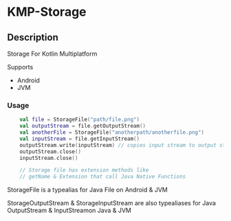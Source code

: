 # KMP-Storage

## Description

Storage For Kotlin Multiplatform

Supports 
- Android
- JVM

### Usage
```kotlin
    val file = StorageFile("path/file.png")
    val outputStream = file.getOutputStream()
    val anotherFile = StorageFile("anotherpath/anotherfile.png")
    val inputStream = file.getInputStream()
    outputStream.write(inputStream) // copies input stream to output stream
    outputStream.close()
    inputStream.close()

    // Storage file has extension methods like
    // getName & Extension that call Java Native Functions
```

StorageFile is a typealias for Java File on Android & JVM

StorageOutputStream & StorageInputStream are also typealiases for Java OutputStream & InputStreamon Java & JVM